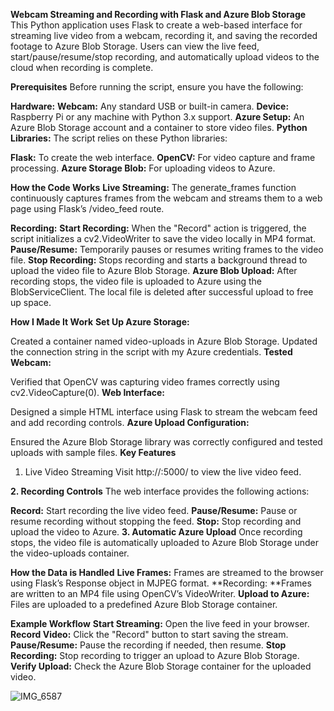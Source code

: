 **Webcam Streaming and Recording with Flask and Azure Blob Storage**
This Python application uses Flask to create a web-based interface for streaming live video from a webcam, recording it, and saving the recorded footage to Azure Blob Storage. Users can view the live feed, start/pause/resume/stop recording, and automatically upload videos to the cloud when recording is complete.

**Prerequisites**
Before running the script, ensure you have the following:

**Hardware:**
**Webcam:** Any standard USB or built-in camera.
**Device:** Raspberry Pi or any machine with Python 3.x support.
**Azure Setup:**
An Azure Blob Storage account and a container to store video files.
**Python Libraries:**
The script relies on these Python libraries:

**Flask:** To create the web interface.
**OpenCV:** For video capture and frame processing.
**Azure Storage Blob:** For uploading videos to Azure.

**How the Code Works**
**Live Streaming:**
The generate_frames function continuously captures frames from the webcam and streams them to a web page using Flask’s /video_feed route.

**Recording:**
**Start Recording:** When the "Record" action is triggered, the script initializes a cv2.VideoWriter to save the video locally in MP4 format.
**Pause/Resume:** Temporarily pauses or resumes writing frames to the video file.
**Stop Recording:** Stops recording and starts a background thread to upload the video file to Azure Blob Storage.
**Azure Blob Upload:**
After recording stops, the video file is uploaded to Azure using the BlobServiceClient. The local file is deleted after successful upload to free up space.

**How I Made It Work**
**Set Up Azure Storage:**

Created a container named video-uploads in Azure Blob Storage.
Updated the connection string in the script with my Azure credentials.
**Tested Webcam:**

Verified that OpenCV was capturing video frames correctly using cv2.VideoCapture(0).
**Web Interface:**

Designed a simple HTML interface using Flask to stream the webcam feed and add recording controls.
**Azure Upload Configuration:**

Ensured the Azure Blob Storage library was correctly configured and tested uploads with sample files.
**Key Features**
1. Live Video Streaming
Visit http://<your-server-ip>:5000/ to view the live video feed.

**2. Recording Controls**
The web interface provides the following actions:

**Record:** Start recording the live video feed.
**Pause/Resume:** Pause or resume recording without stopping the feed.
**Stop:** Stop recording and upload the video to Azure.
**3. Automatic Azure Upload**
Once recording stops, the video file is automatically uploaded to Azure Blob Storage under the video-uploads container.

**How the Data is Handled**
**Live Frames:** Frames are streamed to the browser using Flask’s Response object in MJPEG format.
**Recording: **Frames are written to an MP4 file using OpenCV’s VideoWriter.
**Upload to Azure:** Files are uploaded to a predefined Azure Blob Storage container.

**Example Workflow**
**Start Streaming:** Open the live feed in your browser.
**Record Video:** Click the "Record" button to start saving the stream.
**Pause/Resume:** Pause the recording if needed, then resume.
**Stop Recording:** Stop recording to trigger an upload to Azure Blob Storage.
**Verify Upload:** Check the Azure Blob Storage container for the uploaded video.

![IMG_6587](https://github.com/user-attachments/assets/36637f5c-d5a9-45a2-9f3d-f2b0420b3852)
